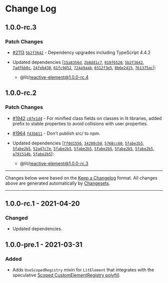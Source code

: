 # Change Log

## 1.0.0-rc.3

### Patch Changes

- [#2113](https://github.com/lit/lit/pull/2113) [`5b2f3642`](https://github.com/lit/lit/commit/5b2f3642ff91931b5b01f8bdd2ed98aba24f1047) - Dependency upgrades including TypeScript 4.4.2

- Updated dependencies [[`15a8356d`](https://github.com/lit/lit/commit/15a8356ddd59a1e80880a93acd21fadc9c24e14b), [`2b8dd1c7`](https://github.com/lit/lit/commit/2b8dd1c7d687a8613bd97eb68a2dfd9197cde4fa), [`018f6520`](https://github.com/lit/lit/commit/018f65205ba256e15410f17a69f958607c222a38), [`5b2f3642`](https://github.com/lit/lit/commit/5b2f3642ff91931b5b01f8bdd2ed98aba24f1047), [`7adfbb0c`](https://github.com/lit/lit/commit/7adfbb0cd32a7eab82551aa6c9d1434e7c4b563e), [`24feb430`](https://github.com/lit/lit/commit/24feb4306ec3ddf2996c678a266a211b52f6aff2), [`61fc9452`](https://github.com/lit/lit/commit/61fc9452b40140bbd864317d868a3a663538ebdd), [`724a9aab`](https://github.com/lit/lit/commit/724a9aabe263fb9dafee073e74de50a1aeabbe0f), [`0312f3e5`](https://github.com/lit/lit/commit/0312f3e533611eb3f4f9381594485a33ad003b74), [`8b6e2415`](https://github.com/lit/lit/commit/8b6e2415e57df644189a5aac311f58949a1d0971), [`761375ac`](https://github.com/lit/lit/commit/761375ac9ef28dd0ba8a1f9363aaf5f0df725205)]:
  - @lit/reactive-element@1.0.0-rc.4

## 1.0.0-rc.2

### Patch Changes

- [#1942](https://github.com/lit/lit/pull/1942) [`c8fe1d4`](https://github.com/lit/lit/commit/c8fe1d4c4a8b1c9acdd5331129ae3641c51d9904) - For minified class fields on classes in lit libraries, added prefix to stable properties to avoid collisions with user properties.

* [#1964](https://github.com/lit/lit/pull/1964) [`f43b811`](https://github.com/lit/lit/commit/f43b811405be32ce6caf82e80d25cb6170eeb7dc) - Don't publish src/ to npm.

* Updated dependencies [[`ff0d1556`](https://github.com/lit/lit/commit/ff0d15568fe79019ebfa6b72b88ba86aac4af91b), [`34280cb0`](https://github.com/lit/lit/commit/34280cb0c6ac1dc14ce5cc900f36b4326b0a1d98), [`5768cc60`](https://github.com/lit/lit/commit/5768cc604dc7fcb2c95165399180179d406bb257), [`5fabe2b5`](https://github.com/lit/lit/commit/5fabe2b5ae4ab8fba9dc2d23a69105d32e4c0705), [`5fabe2b5`](https://github.com/lit/lit/commit/5fabe2b5ae4ab8fba9dc2d23a69105d32e4c0705), [`52a47c7e`](https://github.com/lit/lit/commit/52a47c7e25d71ff802083ca9b0751724efd3a4f4), [`5fabe2b5`](https://github.com/lit/lit/commit/5fabe2b5ae4ab8fba9dc2d23a69105d32e4c0705), [`5fabe2b5`](https://github.com/lit/lit/commit/5fabe2b5ae4ab8fba9dc2d23a69105d32e4c0705), [`5fabe2b5`](https://github.com/lit/lit/commit/5fabe2b5ae4ab8fba9dc2d23a69105d32e4c0705), [`5fabe2b5`](https://github.com/lit/lit/commit/5fabe2b5ae4ab8fba9dc2d23a69105d32e4c0705), [`5fabe2b5`](https://github.com/lit/lit/commit/5fabe2b5ae4ab8fba9dc2d23a69105d32e4c0705), [`a791514b`](https://github.com/lit/lit/commit/a791514b426b790de2bfa4c78754fb62815e71d4), [`5fabe2b5`](https://github.com/lit/lit/commit/5fabe2b5ae4ab8fba9dc2d23a69105d32e4c0705)]:
  - @lit/reactive-element@1.0.0-rc.3

---

Changes below were based on the [Keep a Changelog](http://keepachangelog.com/) format. All changes above are generated automatically by [Changesets](https://github.com/atlassian/changesets).

---

<!--
   PRs should document their user-visible changes (if any) in the
   Unreleased section, uncommenting the header as necessary.
-->

<!-- ## [x.y.z] - YYYY-MM-DD -->
<!-- ## Unreleased -->
<!-- ### Changed -->
<!-- ### Added -->
<!-- ### Removed -->
<!-- ### Fixed -->

## 1.0.0-rc.1 - 2021-04-20

### Changed

- Updated dependencies.

## 1.0.0-pre.1 - 2021-03-31

### Added

- Adds `UseScopedRegistry` mixin for `LitElement` that integrates with the
  speculative [Scoped CustomElementRegistry polyfill](https://github.com/webcomponents/polyfills/tree/master/packages/scoped-custom-element-registry).
